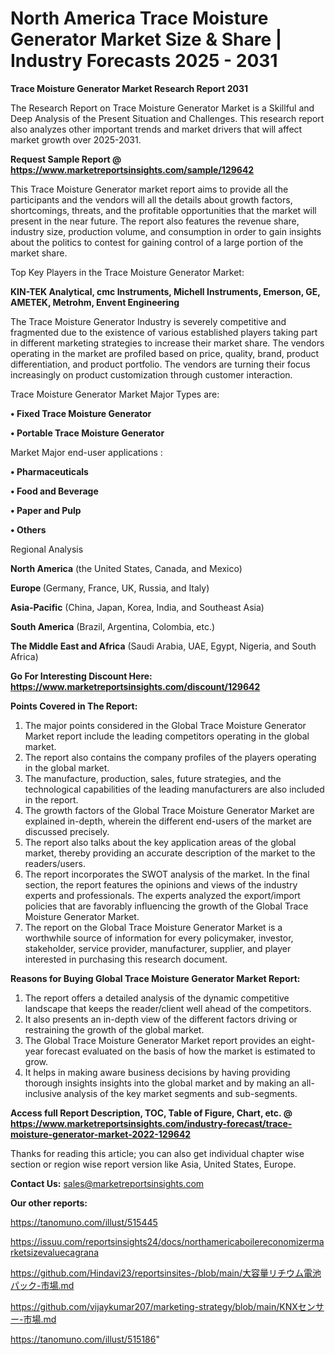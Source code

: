 # North America Trace Moisture Generator Market Size & Share | Industry Forecasts 2025 - 2031

<strong>Trace Moisture Generator Market Research Report 2031</strong>

The Research Report on Trace Moisture Generator Market is a Skillful and Deep Analysis of the Present Situation and Challenges. This research report also analyzes other important trends and market drivers that will affect market growth over 2025-2031.

<strong>Request Sample Report @ <a href=https://www.marketreportsinsights.com/sample/129642>https://www.marketreportsinsights.com/sample/129642</a></strong>

This Trace Moisture Generator market report aims to provide all the participants and the vendors will all the details about growth factors, shortcomings, threats, and the profitable opportunities that the market will present in the near future. The report also features the revenue share, industry size, production volume, and consumption in order to gain insights about the politics to contest for gaining control of a large portion of the market share.

Top Key Players in the Trace Moisture Generator Market:

<strong>KIN-TEK Analytical, cmc Instruments, Michell Instruments, Emerson, GE, AMETEK, Metrohm, Envent Engineering</strong>

The Trace Moisture Generator Industry is severely competitive and fragmented due to the existence of various established players taking part in different marketing strategies to increase their market share. The vendors operating in the market are profiled based on price, quality, brand, product differentiation, and product portfolio. The vendors are turning their focus increasingly on product customization through customer interaction.

Trace Moisture Generator Market Major Types are:

<strong>• Fixed Trace Moisture Generator

• Portable Trace Moisture Generator</strong>

Market Major end-user applications :

<strong>• Pharmaceuticals

• Food and Beverage

• Paper and Pulp

• Others</strong>

Regional Analysis

</u><strong><b>North America</b></strong> (the United States, Canada, and Mexico)

<strong><b>Europe </b></strong>(Germany, France, UK, Russia, and Italy)

<strong><b>Asia-Pacific</b></strong> (China, Japan, Korea, India, and Southeast Asia)

<strong><b>South America</b></strong> (Brazil, Argentina, Colombia, etc.)

<strong><b>The Middle East and Africa</b></strong> (Saudi Arabia, UAE, Egypt, Nigeria, and South Africa)

<strong>Go For Interesting Discount Here: <a href=https://www.marketreportsinsights.com/discount/129642>https://www.marketreportsinsights.com/discount/129642</a></strong>

<strong>Points Covered in The Report:</strong>
<ol>
  <li>The major points considered in the Global Trace Moisture Generator Market report include the leading competitors operating in the global market.</li>
  <li>The report also contains the company profiles of the players operating in the global market.</li>
  <li>The manufacture, production, sales, future strategies, and the technological capabilities of the leading manufacturers are also included in the report.</li>
  <li>The growth factors of the Global Trace Moisture Generator Market are explained in-depth, wherein the different end-users of the market are discussed precisely.</li>
  <li>The report also talks about the key application areas of the global market, thereby providing an accurate description of the market to the readers/users.</li>
  <li>The report incorporates the SWOT analysis of the market. In the final section, the report features the opinions and views of the industry experts and professionals. The experts analyzed the export/import policies that are favorably influencing the growth of the Global Trace Moisture Generator Market.</li>
  <li>The report on the Global Trace Moisture Generator Market is a worthwhile source of information for every policymaker, investor, stakeholder, service provider, manufacturer, supplier, and player interested in purchasing this research document.</li>
</ol>
<strong>Reasons for Buying Global Trace Moisture Generator Market Report:</strong>

<ol>
  <li>The report offers a detailed analysis of the dynamic competitive landscape that keeps the reader/client well ahead of the competitors.</li>
  <li>It also presents an in-depth view of the different factors driving or restraining the growth of the global market.</li>
  <li>The Global Trace Moisture Generator Market report provides an eight-year forecast evaluated on the basis of how the market is estimated to grow.</li>
  <li>It helps in making aware business decisions by having providing thorough insights insights into the global market and by making an all-inclusive analysis of the key market segments and sub-segments.</li>
</ol>
<strong>Access full Report Description, TOC, Table of Figure, Chart, etc. @ <a href=https://www.marketreportsinsights.com/industry-forecast/trace-moisture-generator-market-2022-129642>https://www.marketreportsinsights.com/industry-forecast/trace-moisture-generator-market-2022-129642</a></strong>


Thanks for reading this article; you can also get individual chapter wise section or region wise report version like Asia, United States, Europe.

<strong>Contact Us:</strong>
sales@marketreportsinsights.com

<strong>Our other reports:</strong>

<a href=https://tanomuno.com/illust/515445>https://tanomuno.com/illust/515445</a>

<a href=https://issuu.com/reportsinsights24/docs/northamericaboilereconomizermarketsizevaluecagrana>https://issuu.com/reportsinsights24/docs/northamericaboilereconomizermarketsizevaluecagrana</a>

<a href=https://github.com/Hindavi23/reportsinsites-/blob/main/大容量リチウム電池パック-市場.md>https://github.com/Hindavi23/reportsinsites-/blob/main/大容量リチウム電池パック-市場.md</a>

<a href=https://github.com/vijaykumar207/marketing-strategy/blob/main/KNXセンサー-市場.md>https://github.com/vijaykumar207/marketing-strategy/blob/main/KNXセンサー-市場.md</a>

<a href=https://tanomuno.com/illust/515186>https://tanomuno.com/illust/515186</a>"
